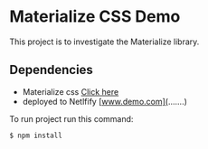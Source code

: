 # Materialize CSS Demo

This project is to investigate the Materialize library.

## Dependencies

- Materialize css [Click here](https://materializecss.com/getting-started.html)
- deployed to Netlfify [www.demo.com](.......)

To run project run this command:

```bash
$ npm install 
```
